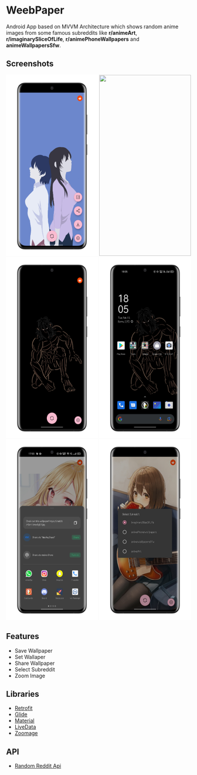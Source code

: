 # WeebPaper
Android App based on MVVM Architecture which shows random anime images from some famous subreddits like **r/animeArt**, **r/imaginarySliceOfLife**, **r/animePhoneWallpapers** and **animeWallpapersSfw**.

## Screenshots

<div class="column">
  <img src="https://github.com/hamzaazizofficial/WeebPaper/blob/master/one.PNG?raw=true" width="250" height="492" />

  <img src="https://github.com/hamzaazizofficial/WeebPaper/blob/master/two.PNG?raw=true" width="250" height="492" />
  
  <img src="https://github.com/hamzaazizofficial/WeebPaper/blob/master/three.PNG?raw=true" width="250" height="492"/>
  
  <img src="https://github.com/hamzaazizofficial/WeebPaper/blob/master/four.PNG?raw=true" width="250" height="492"/>
  
  <img src="https://github.com/hamzaazizofficial/WeebPaper/blob/master/five.PNG?raw=true" width="250" height="492"/>
  
  <img src="https://github.com/hamzaazizofficial/WeebPaper/blob/master/six.PNG?raw=true" width="250" height="492"/>
</div>

## Features
- Save Wallpaper
- Set Wallaper
- Share Wallpaper
- Select Subreddit 
- Zoom Image

## Libraries

- [Retrofit](https://developer.android.com/training/volley)
- [Glide](https://github.com/bumptech/glide)
- [Material](https://material.io/develop/android)
- [LiveData](https://developer.android.com/topic/libraries/architecture/livedata)
- [Zoomage](https://github.com/jsibbold/zoomage)

## API
- [Random Reddit Api](https://meme-api.herokuapp.com/gimme)
